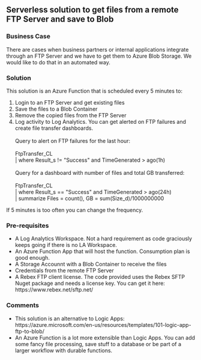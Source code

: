 <H2>Serverless solution to get files from a remote FTP Server and save to Blob</h2>
<h3>Business Case</h3>
There are cases when business partners or internal applications integrate through an FTP Server and we have to get them to Azure Blob Storage.
We would like to do that in an automated way.
<h3>Solution</h3>
This solution is an Azure Function that is scheduled every 5 minutes to:
<ol>
<li>Login to an FTP Server and get existing files
<li>Save the files to a Blob Container
<li>Remove the copied files from the FTP Server
<li>Log activity to Log Analytics.  You can get alerted on FTP failures and create file transfer dashboards.<br><br>
  Query to alert on FTP failures for the last hour:<br><br>
  FtpTransfer_CL<br>
| where Result_s != "Success" and TimeGenerated  > ago(1h) <br><br>
  Query for a dashboard with number of files and total GB transferred:<br><br>
FtpTransfer_CL <br>
| where Result_s == "Success" and TimeGenerated  > ago(24h) <br>
| summarize Files = count(), GB =  sum(Size_d)/1000000000 <br>
</ol>
If 5 minutes is too often you can change the frequency.
<h3>Pre-requisites</h3>
<ul>
<li>A Log Analytics Workspace. Not a hard requirement as code graciously keeps going if there is no LA Workspace.
<li>An Azure Function App that will host the function.  Consumption plan is good enough.
<li>A Storage Accounnt with a Blob Container to receive the files
<li>Credentials from the remote FTP Server
<li>A Rebex FTP client license. The code provided uses the Rebex SFTP Nuget package and needs a license key. You can get it here: https://www.rebex.net/sftp.net/
</ul>
<h3>Comments</h3>
<ul>
<li>This solution is an alternative to Logic Apps: <br>https://azure.microsoft.com/en-us/resources/templates/101-logic-app-ftp-to-blob/
<li>An Azure Function is a lot more extensible than Logic Apps. You can add some fancy file processing, save stuff to a database or be part of a larger workflow with durable functions.
<ul>
